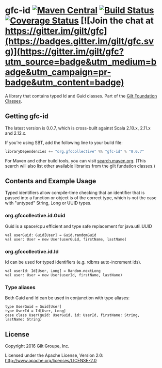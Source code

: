 

# gfc-id [![Maven Central](https://maven-badges.herokuapp.com/maven-central/org.gfccollective/gfc-id_2.12/badge.svg?style=plastic)](https://maven-badges.herokuapp.com/maven-central/org.gfccollective/gfc-id_2.12) [![Build Status](https://travis-ci.org/gilt/gfc-id.svg?branch=master)](https://travis-ci.org/gilt/gfc-id) [![Coverage Status](https://coveralls.io/repos/gilt/gfc-id/badge.svg?branch=master&service=github)](https://coveralls.io/github/gilt/gfc-id?branch=master) [![Join the chat at https://gitter.im/gilt/gfc](https://badges.gitter.im/gilt/gfc.svg)](https://gitter.im/gilt/gfc?utm_source=badge&utm_medium=badge&utm_campaign=pr-badge&utm_content=badge)

A library that contains typed Id and Guid classes. Part of the [Gilt Foundation Classes](https://github.com/gilt?q=gfc).

## Getting gfc-id

The latest version is 0.0.7, which is cross-built against Scala 2.10.x, 2.11.x and 2.12.x.

If you're using SBT, add the following line to your build file:

```scala
libraryDependencies += "org.gfccollective" %% "gfc-id" % "0.0.7"
```

For Maven and other build tools, you can visit [search.maven.org](http://search.maven.org/#search%7Cga%7C1%7Corg.gfccollective%20gfc).
(This search will also list other available libraries from the gilt fundation classes.)

## Contents and Example Usage

Typed identifiers allow compile-time checking that an identifier that is passed into a
function or object is of the correct type, which is not the case with "untyped" String, 
Long or UUID types.

### org.gfccollective.id.Guid

Guid is a space/cpu efficient and type safe replacement for java.util.UUID

    val userGuid: Guid[User] = Guid.randomGuid
    val user: User = new User(userGuid, firstName, lastName)

### org.gfccollective.id.Id 

Id can be used for typed identifiers (e.g. rdbms auto-increment ids).

    val userId: Id[User, Long] = Random.nextLong
    val user: User = new User(userId, firstName, lastName)

### Type aliases

Both Guid and Id can be used in conjunction with type aliases:

    type UserGuid = Guid[User]
    type UserId = Id[User, Long]
    case class User(guid: UserGuid, id: UserId, firstName: String, lastName: String)

## License
Copyright 2016 Gilt Groupe, Inc.

Licensed under the Apache License, Version 2.0: http://www.apache.org/licenses/LICENSE-2.0


